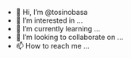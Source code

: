 - 👋 Hi, I’m @tosinobasa
- 👀 I’m interested in ...
- 🌱 I’m currently learning ...
- 💞️ I’m looking to collaborate on ...
- 📫 How to reach me ...

<!---
tosinobasa/tosinobasa is a ✨ special ✨ repository because its `README.md` (this file) appears on your GitHub profile.
You can click the Preview link to take a look at your changes.
--->
